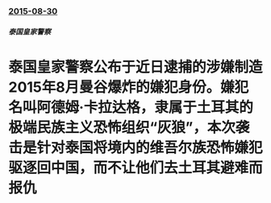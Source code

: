 ### [2015-08-30](/zh/news/2015/08/30/index.md)

##### 泰国皇家警察
# 泰国皇家警察公布于近日逮捕的涉嫌制造2015年8月曼谷爆炸的嫌犯身份。嫌犯名叫阿德姆·卡拉达格，隶属于土耳其的极端民族主义恐怖组织“灰狼”，本次袭击是针对泰国将境内的维吾尔族恐怖嫌犯驱逐回中国，而不让他们去土耳其避难而报仇



